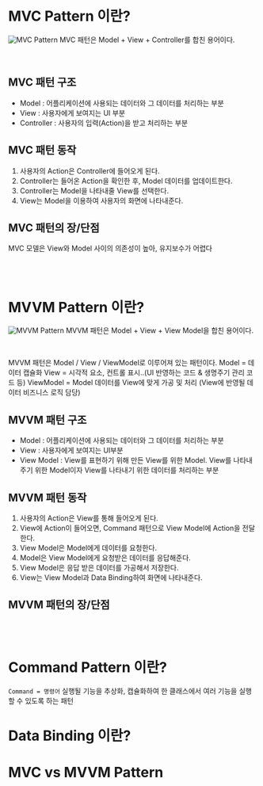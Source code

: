 # MVC Pattern 이란?

![MVC Pattern](https://media.vlpt.us/images/sso0022/post/965b0cae-8f16-4d1f-994a-8603c1ab48fe/%E1%84%89%E1%85%B3%E1%84%8F%E1%85%B3%E1%84%85%E1%85%B5%E1%86%AB%E1%84%89%E1%85%A3%E1%86%BA%202021-03-21%20%E1%84%8B%E1%85%A9%E1%84%92%E1%85%AE%2010.26.24.png)
MVC 패턴은 Model + View + Controller를 합친 용어이다.

<br>

## MVC 패턴 구조
- Model : 어플리케이션에 사용되는 데이터와 그 데이터를 처리하는 부분
- View : 사용자에게 보여지는 UI 부분
- Controller : 사용자의 입력(Action)을 받고 처리하는 부분

## MVC 패턴 동작
1. 사용자의 Action은 Controller에 들어오게 된다.
2. Controller는 들어온 Action을 확인한 후, Model 데이터를 업데이트한다.
3. Controller는 Model을 나타내줄 View를 선택한다.
4. View는 Model을 이용하여 사용자의 화면에 나타내준다.

## MVC 패턴의 장/단점
MVC 모델은 View와 Model 사이의 의존성이 높아, 유지보수가 어렵다

<br><br>

# MVVM Pattern 이란?
![MVVM Pattern](https://t1.daumcdn.net/thumb/R720x0.fpng/?fname=http://t1.daumcdn.net/brunch/service/user/aUYX/image/ykBFfLMPB4Gd0fa0G93N3f39uwM.png)
MVVM 패턴은 Model + View + View Model을 합친 용어이다.

<br>

MVVM 패턴은 Model / View / ViewModel로 이루어져 있는 패턴이다.
Model = 데이터 캡슐화
View = 시각적 요소, 컨트롤 표시..(UI 반영하는 코드 & 생명주기 관리 코드 등)
ViewModel = Model 데이터를 View에 맞게 가공 및 처리 (View에 반영될 데이터 비즈니스 로직 담당)

## MVVM 패턴 구조
- Model : 어플리케이션에 사용되는 데이터와 그 데이터를 처리하는 부분
- View : 사용자에게 보여지는 UI부분
- View Model : View를 표현하기 위해 만든 View를 위한 Model. View를 나타내주기 위한 Model이자 View를 나타내기 위한 데이터를 처리하는 부분

## MVVM 패턴 동작
1. 사용자의 Action은 View를 통해 들어오게 된다.
2. View에 Action이 들어오면, Command 패턴으로 View Model에 Action을 전달한다.
3. View Model은 Model에게 데이터를 요청한다.
4. Model은 View Model에게 요청받은 데이터를 응답해준다.
5. View Model은 응답 받은 데이터를 가공해서 저장한다.
6. View는 View Model과 Data Binding하여 화면에 나타내준다.

## MVVM 패턴의 장/단점


<br><br>

# Command Pattern 이란?

`Command = 명령어`
실행될 기능을 추상화, 캡슐화하여 한 클래스에서 여러 기능을 실행할 수 있도록 하는 패턴

# Data Binding 이란?




# MVC vs MVVM Pattern

<br>

<!-- > 참고
- https://beomy.tistory.com/43
- https://velog.io/@sso0022/iOS-MVC-%EC%99%80-MVVM -->